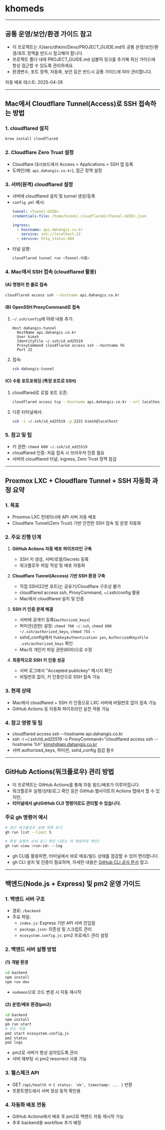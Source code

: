 # khomeds

---

## 공통 운영/보안/환경 가이드 참고

- 이 프로젝트는 /Users/dhkim/Devs/PROJECT_GUIDE.md의 공통 운영/보안/환경/포트 정책을 반드시 참고해야 합니다.
- 프로젝트 폴더 내에 PROJECT_GUIDE.md 심볼릭 링크를 추가해 최신 가이드에 항상 접근할 수 있도록 관리하세요.
- 환경변수, 포트 정책, 자동화, 보안 등은 반드시 공통 가이드에 따라 관리합니다.

자동 배포 테스트: 2025-04-28

---

## Mac에서 Cloudflare Tunnel(Access)로 SSH 접속하는 방법

### 1. cloudflared 설치

```bash
brew install cloudflared
```

### 2. Cloudflare Zero Trust 설정
- Cloudflare 대시보드에서 Access > Applications > SSH 앱 등록
- 도메인(예: `api.dahangis.co.kr`), 접근 정책 설정

### 3. 서버(원격) cloudflared 설정
- 서버에 cloudflared 설치 및 tunnel 생성/등록
- `config.yml` 예시:
  ```yaml
  tunnel: <Tunnel-UUID>
  credentials-file: /home/kimsh/.cloudflared/<Tunnel-UUID>.json

  ingress:
    - hostname: api.dahangis.co.kr
      service: ssh://localhost:22
    - service: http_status:404
  ```
- 터널 실행:
  ```bash
  cloudflared tunnel run <Tunnel-이름>
  ```

### 4. Mac에서 SSH 접속 (cloudflared 활용)

#### (A) 명령어 한 줄로 접속
```bash
cloudflared access ssh --hostname api.dahangis.co.kr
```

#### (B) OpenSSH ProxyCommand로 접속
1. `~/.ssh/config`에 아래 내용 추가:
    ```sshconfig
    Host dahangis-tunnel
      HostName api.dahangis.co.kr
      User kimsh
      IdentityFile ~/.ssh/id_ed25519
      ProxyCommand cloudflared access ssh --hostname %h
      Port 22
    ```
2. 접속:
    ```bash
    ssh dahangis-tunnel
    ```

#### (C) 수동 포트포워딩 (특정 포트로 SSH)
1. cloudflared로 로컬 포트 오픈:
    ```bash
    cloudflared access tcp --hostname api.dahangis.co.kr --url localhost:2222
    ```
2. 다른 터미널에서:
    ```bash
    ssh -i ~/.ssh/id_ed25519 -p 2222 kimsh@localhost
    ```

### 5. 참고 및 팁
- 키 권한: `chmod 600 ~/.ssh/id_ed25519`
- cloudflared 인증: 처음 접속 시 브라우저 인증 필요
- 서버의 cloudflared 터널, ingress, Zero Trust 정책 점검

---

## Proxmox LXC + Cloudflare Tunnel + SSH 자동화 과정 요약

### 1. 목표
- Proxmox LXC 컨테이너에 API 서버 자동 배포
- Cloudflare Tunnel(Zero Trust) 기반 안전한 SSH 접속 및 운영 자동화

### 2. 주요 진행 단계

1. **GitHub Actions 자동 배포 파이프라인 구축**
   - SSH 키 생성, 서버/로컬/Secrets 등록
   - 워크플로우 파일 작성 및 배포 자동화

2. **Cloudflare Tunnel(Access) 기반 SSH 환경 구축**
   - 직접 SSH(22번 포트)는 공유기/Cloudflare 구조상 불가
   - cloudflared access ssh, ProxyCommand, ~/.ssh/config 활용
   - Mac에서 cloudflared 설치 및 인증

3. **SSH 키 인증 문제 해결**
   - 서버에 공개키 등록(`authorized_keys`)
   - 퍼미션(권한) 설정: `chmod 700 ~/.ssh`, `chmod 600 ~/.ssh/authorized_keys`, `chmod 755 ~`
   - sshd_config에서 `PubkeyAuthentication yes`, `AuthorizedKeysFile .ssh/authorized_keys` 확인
   - Mac의 개인키 파일 권한(600)으로 수정

4. **최종적으로 SSH 키 인증 성공**
   - 서버 로그에서 "Accepted publickey" 메시지 확인
   - 비밀번호 없이, 키 인증만으로 SSH 접속 가능

### 3. 현재 상태
- Mac에서 cloudflared + SSH 키 인증으로 LXC 서버에 비밀번호 없이 접속 가능
- GitHub Actions 등 자동화 파이프라인 실전 적용 가능

### 4. 참고 명령 및 팁
- cloudflared access ssh --hostname api.dahangis.co.kr
- ssh -i ~/.ssh/id_ed25519 -o ProxyCommand="cloudflared access ssh --hostname %h" kimsh@api.dahangis.co.kr
- 서버 authorized_keys, 퍼미션, sshd_config 점검 필수

---

## GitHub Actions(워크플로우) 관리 방법

- 이 프로젝트는 GitHub Actions를 통해 자동 빌드/배포가 이루어집니다.
- 워크플로우 실행/상태/로그 확인 등은 GitHub 웹사이트의 Actions 탭에서 할 수 있지만,
- **터미널에서 gh(GitHub CLI) 명령어로도 관리할 수 있습니다.**

### 주요 gh 명령어 예시

```sh
# 최근 워크플로우 실행 목록 보기
gh run list --limit 5

# 특정 실행의 상세 로그 확인 (ID는 위 명령어로 확인)
gh run view <run-id> --log
```

- gh CLI를 활용하면, 터미널에서 바로 배포/빌드 상태를 점검할 수 있어 편리합니다.
- gh CLI 설치 및 인증이 필요하며, 자세한 내용은 [GitHub CLI 공식 문서](https://cli.github.com/manual/) 참고.

---

## 백엔드(Node.js + Express) 및 pm2 운영 가이드

### 1. 백엔드 서버 구조
- 경로: `/backend`
- 주요 파일:
  - `index.js`: Express 기반 API 서버 진입점
  - `package.json`: 의존성 및 스크립트 관리
  - `ecosystem.config.js`: pm2 프로세스 관리 설정

### 2. 백엔드 서버 실행 방법

#### (1) 개발 환경
```bash
cd backend
npm install
npm run dev
```
- `nodemon`으로 코드 변경 시 자동 재시작

#### (2) 운영/배포 환경(pm2)
```bash
cd backend
npm install
pm run start
# 또는 직접
pm2 start ecosystem.config.js
pm2 status
pm2 logs
```
- pm2로 서버가 항상 살아있도록 관리
- 서버 재부팅 시 pm2 resurrect 사용 가능

### 3. 헬스체크 API
- GET `/api/health` → `{ status: 'ok', timestamp: ... }` 반환
- 프론트엔드에서 서버 정상 동작 확인용

### 4. 자동화 배포 연동
- GitHub Actions에서 배포 후 pm2로 백엔드 자동 재시작 가능
- 추후 backend용 workflow 추가 예정

